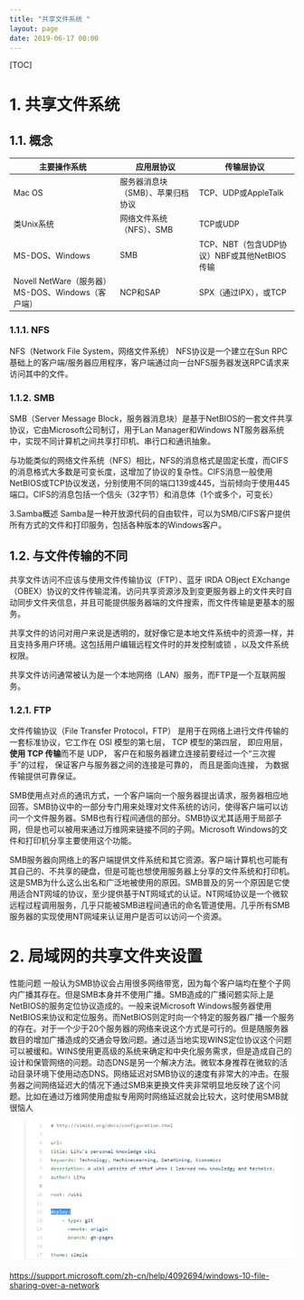 ```yaml
---
title: "共享文件系统 "
layout: page
date: 2019-06-17 00:00
---
```

[TOC]

# 1. 共享文件系统
## 1.1. 概念

| 主要操作系统                                      | 应用层协议                        | 传输层协议                                  |
| ------------------------------------------------- | --------------------------------- | ------------------------------------------- |
| Mac OS                                            | 服务器消息块（SMB）、苹果归档协议 | TCP、UDP或AppleTalk                         |
| 类Unix系统                                        | 网络文件系统（NFS）、SMB          | TCP或UDP                                    |
| MS-DOS、Windows                                   | SMB                               | TCP、NBT（包含UDP协议）NBF或其他NetBIOS传输 |
| Novell NetWare（服务器）MS-DOS、Windows（客户端） | NCP和SAP                          | SPX（通过IPX），或TCP                       |

### 1.1.1. NFS
NFS（Network File System，网络文件系统）
NFS协议是一个建立在Sun RPC基础上的客户端/服务器应用程序，客户端通过向一台NFS服务器发送RPC请求来访问其中的文件。

### 1.1.2. SMB
SMB（Server Message Block，服务器消息块）是基于NetBIOS的一套文件共享协议，它由Microsoft公司制订，用于Lan Manager和Windows NT服务器系统中，实现不同计算机之间共享打印机、串行口和通讯抽象。


与功能类似的网络文件系统（NFS）相比，NFS的消息格式是固定长度，而CIFS的消息格式大多数是可变长度，这增加了协议的复杂性。CIFS消息一般使用NetBIOS或TCP协议发送，分别使用不同的端口139或445，当前倾向于使用445端口。CIFS的消息包括一个信头（32字节）和消息体（1个或多个，可变长）

3.Samba概述
Samba是一种开放源代码的自由软件，可以为SMB/CIFS客户提供所有方式的文件和打印服务，包括各种版本的Windows客户。

## 1.2. 与文件传输的不同

共享文件访问不应该与使用文件传输协议（FTP）、蓝牙 IRDA OBject EXchange（OBEX）协议的文件传输混淆。访问共享资源涉及到变更服务器上的文件夹时自动同步文件夹信息，并且可能提供服务器端的文件搜索，而文件传输是更基本的服务。

共享文件的访问对用户来说是透明的，就好像它是本地文件系统中的资源一样，并且支持多用户环境。这包括用户编辑远程文件时的并发控制或锁 ，以及文件系统权限。

共享文件访问通常被认为是一个本地网络（LAN）服务，而FTP是一个互联网服务。






### 1.2.1. FTP 
文件传输协议（File Transfer Protocol，FTP）
是用于在网络上进行文件传输的一套标准协议，它工作在 OSI 模型的第七层， TCP 模型的第四层， 即应用层， **使用 TCP 传输**而不是 UDP， 客户在和服务器建立连接前要经过一个“三次握手”的过程， 保证客户与服务器之间的连接是可靠的， 而且是面向连接， 为数据传输提供可靠保证。



SMB使用点对点的通讯方式，一个客户端向一个服务器提出请求，服务器相应地回答。SMB协议中的一部分专门用来处理对文件系统的访问，使得客户端可以访问一个文件服务器。SMB也有行程间通信的部分。SMB协议尤其适用于局部子网，但是也可以被用来通过万维网来链接不同的子网。Microsoft Windows的文件和打印机分享主要使用这个功能。

SMB服务器向网络上的客户端提供文件系统和其它资源。客户端计算机也可能有其自己的、不共享的硬盘，但是可能也想使用服务器上分享的文件系统和打印机。这是SMB为什么这么出名和广泛地被使用的原因。SMB普及的另一个原因是它使用适合NT网域的协议，至少提供基于NT网域式的认证。NT网域协议是一个微软远程过程调用服务，几乎只能被SMB进程间通讯的命名管道使用。几乎所有SMB服务器的实现使用NT网域来认证用户是否可以访问一个资源。

# 2. 局域网的共享文件夹设置
性能问题
一般认为SMB协议会占用很多网络带宽，因为每个客户端均在整个子网内广播其存在。但是SMB本身并不使用广播。SMB造成的广播问题实际上是NetBIOS的服务定位协议造成的。一般来说Microsoft Windows服务器使用NetBIOS来协议和定位服务。而NetBIOS则定时向一个特定的服务器广播一个服务的存在。对于一个少于20个服务器的网络来说这个方式是可行的。但是随服务器数目的增加广播造成的交通会导致问题。通过适当地实现WINS定位协议这个问题可以被缓和。WINS使用更高级的系统来确定和中央化服务需求，但是造成自己的设计和保管网络的问题。动态DNS是另一个解决方法。微软本身推荐在微软的活动目录环境下使用动态DNS。网络延迟对SMB协议的速度有非常大的冲击。在服务器之间网络延迟大的情况下通过SMB来更换文件夹非常明显地反映了这个问题。比如在通过万维网使用虚拟专用网时网络延迟就会比较大，这时使用SMB就很恼人







![](../../../../attach/images/2019-08-30-15-59-04.png)



https://support.microsoft.com/zh-cn/help/4092694/windows-10-file-sharing-over-a-network